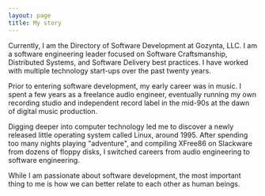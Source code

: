 ```yaml
---
layout: page
title: My story
---
```



Currently, I am the Directory of Software Development at Gozynta, LLC. I am a software engineering leader focused on Software Craftsmanship,  Distributed Systems, and Software Delivery best practices. I have worked with multiple technology start-ups over the past twenty years.

Prior to entering software development, my early career was in music. I spent a few years as a freelance audio engineer, eventually running my own recording studio and independent record label in the mid-90s at the dawn of digital music production.

Digging deeper into computer technology led me to discover a newly released little operating system called Linux, around 1995. After spending too many nights playing "adventure", and compiling XFree86 on Slackware from dozens of floppy disks, I switched careers from audio engineering to software engineering.

While I am passionate about software development, the most important thing to me is how we can better relate to each other as human beings.
